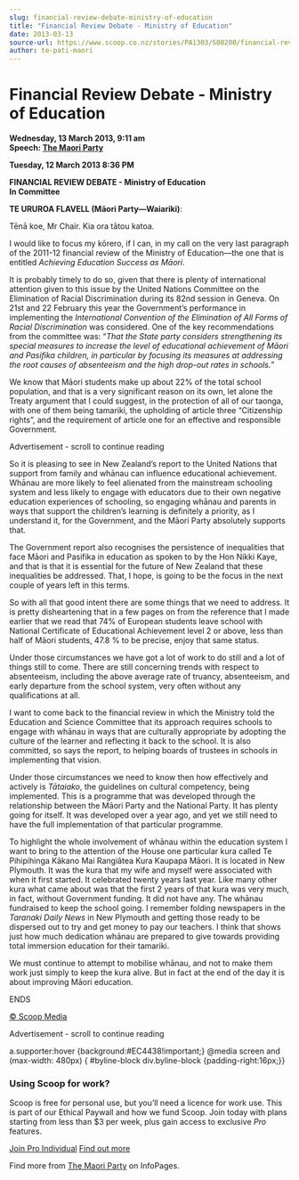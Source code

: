 ```yaml
---
slug: financial-review-debate-ministry-of-education
title: "Financial Review Debate - Ministry of Education"
date: 2013-03-13
source-url: https://www.scoop.co.nz/stories/PA1303/S00200/financial-review-debate-ministry-of-education.htm
author: te-pati-maori
---
```

Financial Review Debate - Ministry of Education
===============================================

**Wednesday, 13 March 2013, 9:11 am**  
**Speech: [The Maori Party](https://info.scoop.co.nz/The_Maori_Party)**

**Tuesday, 12 March 2013 8:36 PM**

**FINANCIAL REVIEW DEBATE - Ministry of Education**  
**In Committee**

**TE URUROA FLAVELL (Māori Party—Waiariki)**:

Tēnā koe, Mr Chair. Kia ora tātou katoa.

I would like to focus my kōrero, if I can, in my call on the very last paragraph of the 2011-12 financial review of the Ministry of Education—the one that is entitled _Achieving Education Success as Māori_.

It is probably timely to do so, given that there is plenty of international attention given to this issue by the United Nations Committee on the Elimination of Racial Discrimination during its 82nd session in Geneva. On 21st and 22 February this year the Government’s performance in implementing the _International Convention of the Elimination of All Forms of Racial Discrimination_ was considered. One of the key recommendations from the committee was: “_That the State party considers strengthening its special measures to increase the level of educational achievement of Māori and Pasifika children, in particular by focusing its measures at addressing the root causes of absenteeism and the high drop-out rates in schools.”_

We know that Māori students make up about 22% of the total school population, and that is a very significant reason on its own, let alone the Treaty argument that I could suggest, in the protection of all of our taonga, with one of them being tamariki, the upholding of article three “Citizenship rights”, and the requirement of article one for an effective and responsible Government.

Advertisement - scroll to continue reading





So it is pleasing to see in New Zealand’s report to the United Nations that support from family and whānau can influence educational achievement. Whānau are more likely to feel alienated from the mainstream schooling system and less likely to engage with educators due to their own negative education experiences of schooling, so engaging whānau and parents in ways that support the children’s learning is definitely a priority, as I understand it, for the Government, and the Māori Party absolutely supports that.

The Government report also recognises the persistence of inequalities that face Māori and Pasifika in education as spoken to by the Hon Nikki Kaye, and that is that it is essential for the future of New Zealand that these inequalities be addressed. That, I hope, is going to be the focus in the next couple of years left in this terms.

So with all that good intent there are some things that we need to address. It is pretty disheartening that in a few pages on from the reference that I made earlier that we read that 74% of European students leave school with National Certificate of Educational Achievement level 2 or above, less than half of Māori students, 47.8 % to be precise, enjoy that same status.

Under those circumstances we have got a lot of work to do still and a lot of things still to come. There are still concerning trends with respect to absenteeism, including the above average rate of truancy, absenteeism, and early departure from the school system, very often without any qualifications at all.

I want to come back to the financial review in which the Ministry told the Education and Science Committee that its approach requires schools to engage with whānau in ways that are culturally appropriate by adopting the culture of the learner and reflecting it back to the school. It is also committed, so says the report, to helping boards of trustees in schools in implementing that vision.

Under those circumstances we need to know then how effectively and actively is _Tātaiako_, the guidelines on cultural competency, being implemented. This is a programme that was developed through the relationship between the Māori Party and the National Party. It has plenty going for itself. It was developed over a year ago, and yet we still need to have the full implementation of that particular programme.

To highlight the whole involvement of whānau within the education system I want to bring to the attention of the House one particular kura called Te Pihipihinga Kākano Mai Rangiātea Kura Kaupapa Māori. It is located in New Plymouth. It was the kura that my wife and myself were associated with when it first started. It celebrated twenty years last year. Like many other kura what came about was that the first 2 years of that kura was very much, in fact, without Government funding. It did not have any. The whānau fundraised to keep the school going. I remember folding newspapers in the _Taranaki Daily News_ in New Plymouth and getting those ready to be dispersed out to try and get money to pay our teachers. I think that shows just how much dedication whānau are prepared to give towards providing total immersion education for their tamariki.

We must continue to attempt to mobilise whānau, and not to make them work just simply to keep the kura alive. But in fact at the end of the day it is about improving Māori education.

ENDS

[© Scoop Media](http://www.scoop.co.nz/about/terms.html)  

Advertisement - scroll to continue reading



a.supporter:hover {background:#EC4438!important;} @media screen and (max-width: 480px) { #byline-block div.byline-block {padding-right:16px;}}

### Using Scoop for work?

Scoop is free for personal use, but you’ll need a licence for work use. This is part of our Ethical Paywall and how we fund Scoop. Join today with plans starting from less than $3 per week, plus gain access to exclusive _Pro_ features.  
  
[Join Pro Individual](https://pro.scoop.co.nz/Individual/?from=ProIn24) [Find out more](https://pro.scoop.co.nz/using-scoop-for-work/?from=ProIn24)

Find more from [The Maori Party](https://info.scoop.co.nz/The_Maori_Party) on InfoPages.